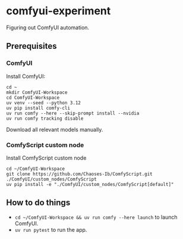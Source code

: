# comfyui-experiment

Figuring out ComfyUI automation.

## Prerequisites

### ComfyUI

Install ComfyUI:

```
cd ~
mkdir ComfyUI-Workspace
cd ComfyUI-Workspace
uv venv --seed --python 3.12
uv pip install comfy-cli
uv run comfy --here --skip-prompt install --nvidia 
uv run comfy tracking disable
```

Download all relevant models manually.

### ComfyScript custom node

Install ComfyScript custom node

```
cd ~/ComfyUI-Workspace
git clone https://github.com/Chaoses-Ib/ComfyScript.git ./ComfyUI/custom_nodes/ComfyScript
uv pip install -e "./ComfyUI/custom_nodes/ComfyScript[default]"
```

## How to do things

* `cd ~/ComfyUI-Workspace && uv run comfy --here launch` to launch ComfyUI.
* `uv run pytest` to run the app.
